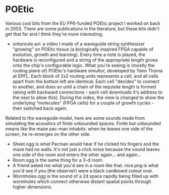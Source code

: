 # POEtic
Various cool bits from the EU FP6-funded POEtic project I worked on back in 2003. There are some publications in the literature, but these bits didn't get that far and I think they're more interesting.

* ontoroute.avi: a video I made of a waveguide string synthesizer "growing" on POEtic tissue (a biologically inspired FPGA capable of evolution, growth and learning). Every time a note is played, the hardware is reconfigured and a string of the appropriate length grows onto the chip's configurable logic. What you're seeing is (mostly the routing plane of) POEtic's hardware simultor, developed by Yann Thoma at EPFL. Each block of 2x2 routing units represents a cell, and all cells apart from the bottom left are identical. Each cell "decides" to connect to another, and does so until a chain of the requisite length is formed (along with backward connections - each cell downloads it's address to the next to allow this). During the video, the view is changed to show the underlying "molecules" (FPGA cells) for a couple of growth cycles - then switched back again.

Related to the waveguide model, here are some sounds made from simulating the acoustics of finite unbounded spaces. Finite but unbounded means like the maze pac-man inhabits: when he leaves one side of the screen, he re-emerges on the other side.

* Sheet.ogg is what Pacman would hear if he clicked his fingers and the maze had no walls. It's not just a click noise because the sound leaves one side of the room and enters the other again... and again...
* Room.ogg is the same thing for a 3-d room.
* A friend asked me what you'd see in a room like that. nice.png is what you'd see if you (the observer) were a black cardboard cutout oval.
* Wormholes.ogg is the sound of a 2d space rapidly being filled up with wormholes which connect otherwise distant spatial points through higher dimensions. 
